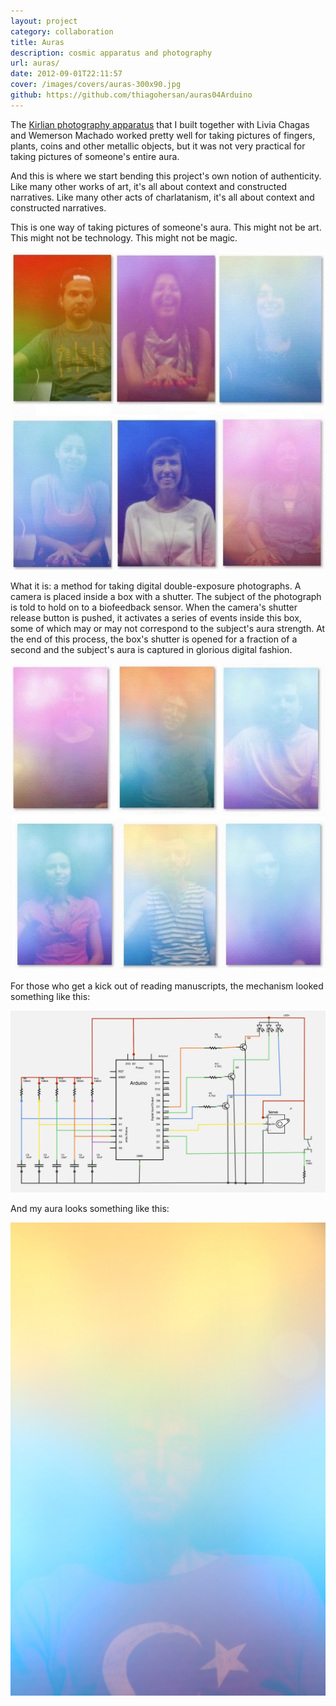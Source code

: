 ```yaml
---
layout: project
category: collaboration
title: Auras
description: cosmic apparatus and photography
url: auras/
date: 2012-09-01T22:11:57
cover: /images/covers/auras-300x90.jpg
github: https://github.com/thiagohersan/auras04Arduino
---
```

The [Kirlian photography apparatus](/project/kirlian-machine/) that I built together with Livia Chagas and Wemerson Machado worked pretty well for taking pictures of fingers, plants, coins and other metallic objects, but it was not very practical for taking pictures of someone's entire aura.

And this is where we start bending this project's own notion of authenticity. Like many other works of art, it's all about context and constructed narratives. Like many other acts of charlatanism, it's all about context and constructed narratives.

This is one way of taking pictures of someone's aura. This might not be art. This might not be technology. This might not be magic.

![](/images/projects/auras/bio0.jpg)

What it is: a method for taking digital double-exposure photographs. A camera is placed inside a box with a shutter. The subject of the photograph is told to hold on to a biofeedback sensor. When the camera's shutter release button is pushed, it activates a series of events inside this box, some of which may or may not correspond to the subject's aura strength. At the end of this process, the box's shutter is opened for a fraction of a second and the subject's aura is captured in glorious digital fashion.

![](/images/projects/auras/bio1.jpg)

For those who get a kick out of reading manuscripts, the mechanism looked something like this:

![](/images/projects/auras/bio_sch.jpg)

And my aura looks something like this:

![](/images/projects/auras/8250930198_feba496c64_o.jpg)
